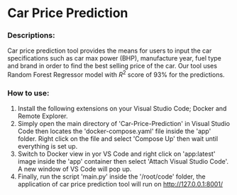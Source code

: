 # Car Price Prediction

### Descriptions:

Car price prediction tool provides the means for users to input the car specifications such as car max power (BHP), manufacture year, fuel type and brand in order to find the best selling price of the car. Our tool uses Random Forest Regressor model with $R^2$ score of 93% for the predictions.

 ### How to use:

 1. Install the following extensions on your Visual Studio Code; Docker and Remote Explorer.
 2. Simply open the main directory of 'Car-Price-Prediction' in Visual Studio Code then locates the 'docker-compose.yaml' file inside the 'app' folder. Right click on the file and select 'Compose Up' then wait until everything is set up.
 3. Switch to Docker view in yor VS Code and right click on 'app:latest' image inside the 'app' container then select 'Attach Visual Studio Code'. A new window of VS Code will pop up.
 4. Finally, run the script 'main.py' inside the '/root/code' folder, the application of car price prediction tool will run on http://127.0.0.1:8001/
